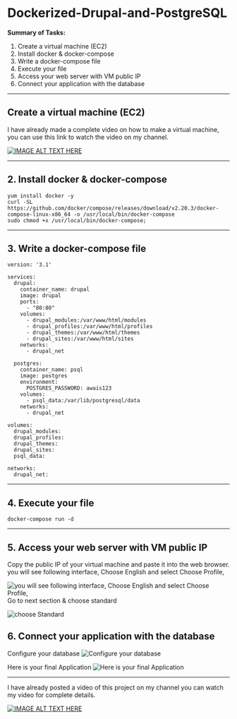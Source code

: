 # Dockerized-Drupal-and-PostgreSQL
**Summary of Tasks:**

1. Create a virtual machine (EC2)
2. Install docker & docker-compose
3. Write a docker-compose file
4. Execute your file
5. Access your web server with VM public IP
6. Connect your application with the database

---

## Create a virtual machine (EC2)

I have already made a complete video on how to make a virtual machine, you can use this link to watch the video on my channel.

[![IMAGE ALT TEXT HERE](https://img.youtube.com/vi/i42CeeWTDDY/0.jpg)](https://www.youtube.com/watch?v=i42CeeWTDDY)

---

## 2. Install docker & docker-compose


```
yum install docker -y
curl -SL https://github.com/docker/compose/releases/download/v2.20.3/docker-compose-linux-x86_64 -o /usr/local/bin/docker-compose
sudo chmod +x /usr/local/bin/docker-compose;
```

---

## 3. Write a docker-compose file

```
version: '3.1'

services:
  drupal:
    container_name: drupal
    image: drupal
    ports:
      - "80:80"
    volumes:
      - drupal_modules:/var/www/html/modules
      - drupal_profiles:/var/www/html/profiles
      - drupal_themes:/var/www/html/themes
      - drupal_sites:/var/www/html/sites
    networks:
      - drupal_net

  postgres:
    container_name: psql
    image: postgres
    environment:
      POSTGRES_PASSWORD: awais123
    volumes:
      - psql_data:/var/lib/postgresql/data
    networks:
      - drupal_net

volumes:
  drupal_modules:
  drupal_profiles:
  drupal_themes:
  drupal_sites:
  psql_data:

networks:
  drupal_net:
```

---

## 4. Execute your file

```
docker-compose run -d
```

---

## 5. Access your web server with VM public IP
Copy the public IP of your virtual machine and paste it into the web browser. you will see following interface, Choose English and select Choose Profile,

![you will see following interface, Choose English and select Choose Profile,](https://dev-to-uploads.s3.amazonaws.com/uploads/articles/kl8qygd3691ug4b3ry8z.PNG)
Go to next section & choose standard

![choose Standard](https://dev-to-uploads.s3.amazonaws.com/uploads/articles/1iysggiui05gnpmrzy38.PNG)

## 6. Connect your application with the database

Configure your database
![Configure your database](https://dev-to-uploads.s3.amazonaws.com/uploads/articles/is9k9hlucdutzjbaz8oe.PNG)

Here is your final Application
![Here is your final Application](https://dev-to-uploads.s3.amazonaws.com/uploads/articles/63tputkmgkfspj0dvem6.PNG)

---
I have already posted a video of this project on my channel you can watch my video for complete details.

[![IMAGE ALT TEXT HERE](https://img.youtube.com/vi/FCpvi1X8jns/0.jpg)](https://www.youtube.com/watch?v=FCpvi1X8jns)




